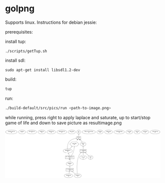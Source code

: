 # golpng
Supports linux. Instructions for debian jessie:


prerequisites:

install tup:
```
./scripts/getTup.sh
```
install sdl:
```
sudo apt-get install libsdl1.2-dev
```

build:
```bash
tup
```

run:
```bash
./build-default/src/pics/run <path-to-image.png>
```

while running, press right to apply laplace and saturate, up to start/stop game of life and down to save picture as resultimage.png

![alt text](dependency-graph.png "Dependency graph")

